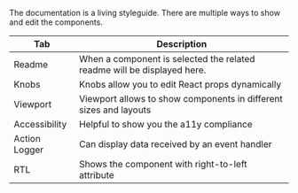 The documentation is a living styleguide. There are multiple ways to show and edit the components.

| Tab           | Description                                                             |
| ------------- | ----------------------------------------------------------------------- |
| Readme        | When a component is selected the related readme will be displayed here. |
| Knobs         | Knobs allow you to edit React props dynamically                         |
| Viewport      | Viewport allows to show components in different sizes and layouts       |
| Accessibility | Helpful to show you the a11y compliance                                 |
| Action Logger | Can display data received by an event handler                           |
| RTL           | Shows the component with right-to-left attribute                        |
